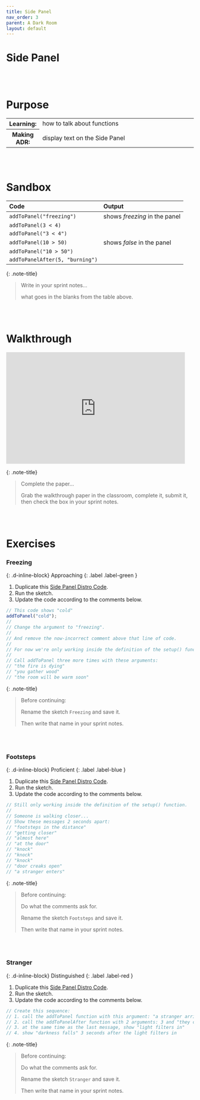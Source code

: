 ```yaml
---
title: Side Panel
nav_order: 3
parent: A Dark Room
layout: default
---
```


# Side Panel

<br><br>

# Purpose

<table>
  <tr>
    <th>Learning:</th>
    <td style="width:100%">how to talk about functions</td>
  </tr>
  <tr>
    <th>Making ADR:</th>
    <td style="width:100%">display text on the Side Panel</td>
  </tr>
</table>
<br><br>

# Sandbox

| Code                            | Output                        |
| :------------------------------ | :---------------------------- |
| `addToPanel("freezing")`        | shows _freezing_ in the panel |
| `addToPanel(3 < 4)`             |                               |
| `addToPanel("3 < 4")`           |                               |
| `addToPanel(10 > 50)`           | shows _false_ in the panel    |
| `addToPanel("10 > 50")`         |                               |
| `addToPanelAfter(5, "burning")` |                               |

{: .note-title}

> Write in your sprint notes...
>
> what goes in the blanks from the table above.

<br><br>

# Walkthrough

<iframe src="https://docs.google.com/presentation/d/e/2PACX-1vSHhbi4COq4KbhGGg6uNqkj2_QMZ3YKg2Z9dAprlKm3h_INEZMGUCTNFH2qFBPe8jFWK7X-hkfptIM-/embed" frameborder="0" width="480" height="299" allowfullscreen="true" mozallowfullscreen="true" webkitallowfullscreen="true"></iframe>

{: .note-title}

> Complete the paper...
>
> Grab the walkthrough paper in the classroom, complete it, submit it, then check the box in your sprint notes.

<br><br>

# Exercises

<!-- prettier-ignore-start -->
### Freezing
{: .d-inline-block}
Approaching
{: .label .label-green }

1. Duplicate this [Side Panel Distro Code](https://editor.p5js.org/woodstock-cs/sketches/Gy08H5COb).
1. Run the sketch.
1. Update the code according to the comments below.

```javascript
// This code shows "cold"
addToPanel("cold");
//
// Change the argument to "freezing".
//
// And remove the now-incorrect comment above that line of code.
//
// For now we're only working inside the definition of the setup() function.
// 
// Call addToPanel three more times with these arguments:
// "the fire is dying"
// "you gather wood"
// "the room will be warm soon"
```

{: .note-title}

> Before continuing:
>
> Rename the sketch `Freezing` and save it.
>
> Then write that name in your sprint notes.

<br><br>


### Footsteps 
{: .d-inline-block}
Proficient
{: .label .label-blue }

1. Duplicate this [Side Panel Distro Code](https://editor.p5js.org/woodstock-cs/sketches/Gy08H5COb).
1. Run the sketch.
1. Update the code according to the comments below.

```javascript
// Still only working inside the definition of the setup() function.
//
// Someone is walking closer...
// Show these messages 2 seconds apart:
// "footsteps in the distance"
// "getting closer"
// "almost here"
// "at the door"
// "knock"
// "knock"
// "knock"
// "door creaks open"
// "a stranger enters"
```

{: .note-title}

> Before continuing:
>
> Do what the comments ask for.
>
> Rename the sketch `Footsteps` and save it.
>
> Then write that name in your sprint notes.

<br><br>


### Stranger
{: .d-inline-block}
Distinguished
{: .label .label-red }

1. Duplicate this [Side Panel Distro Code](https://editor.p5js.org/woodstock-cs/sketches/Gy08H5COb).
1. Run the sketch.
1. Update the code according to the comments below.

```javascript
// Create this sequence:
// 1. call the addToPanel function with this argument: "a stranger arrives" 
// 2. call the addToPanelAfter function with 2 arguments: 3 and "they carry wood"
// 3. at the same time as the last message, show "light filters in"
// 4. show "darkness falls" 3 seconds after the light filters in
```

{: .note-title}

> Before continuing:
>
> Do what the comments ask for.
>
> Rename the sketch `Stranger` and save it.
>
> Then write that name in your sprint notes.

<br><br>

<!-- prettier-ignore-end -->
